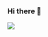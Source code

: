 ### Hi there 👋
<img src="https://img.freepik.com/foto-gratis/experiencia-programacion-persona-que-trabaja-codigos-computadora_23-2150010125.jpg">
<!--
**JeimyRiveraDuque/JeimyRiveraDuque** is a ✨ _special_ ✨ repository because its `README.md` (this file) appears on your GitHub profile.

Here are some ideas to get you started:

- 🔭 I’m currently working on ...
- 🌱 I’m currently learning ...
- 👯 I’m looking to collaborate on ...
- 🤔 I’m looking for help with ...
- 💬 Ask me about ...
- 📫 How to reach me: ...
- 😄 Pronouns: ...
- ⚡ Fun fact: ...
-->
